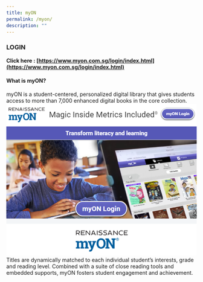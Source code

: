 ```yaml
---
title: myON
permalink: /myon/
description: ""
---
```

### LOGIN

**Click here :    [https://www.myon.com.sg/login/index.html](https://www.myon.com.sg/login/index.html)**

#### What is myON?

myON is a student-centered, personalized digital library that gives students access to more than 7,000 enhanced digital books in the core collection. 
<br>
![](/images/Student%20Portals/MyON/myon-header.PNG)
<br>
Titles are dynamically matched to each individual student’s interests, grade and reading level. Combined with a suite of close reading tools and embedded supports, myON fosters student engagement and achievement.